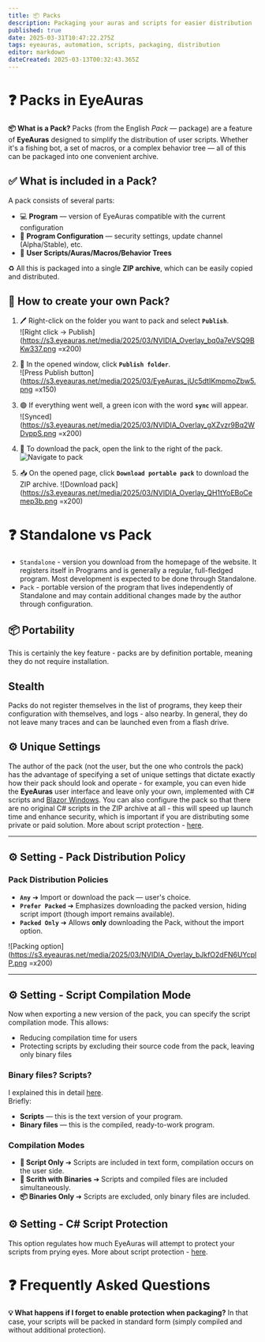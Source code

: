 ```yaml
---
title: 📦 Packs
description: Packaging your auras and scripts for easier distribution
published: true
date: 2025-03-31T10:47:22.275Z
tags: eyeauras, automation, scripts, packaging, distribution
editor: markdown
dateCreated: 2025-03-13T00:32:43.365Z
---
```



# ❓ Packs in EyeAuras

**📦 What is a Pack?**
Packs (from the English *Pack* — package) are a feature of **EyeAuras** designed to simplify the distribution of user scripts. Whether it's a fishing bot, a set of macros, or a complex behavior tree — all of this can be packaged into one convenient archive.

## ✅ What is included in a Pack?
A pack consists of several parts:
- 💻 **Program** — version of EyeAuras compatible with the current configuration
- 🔧 **Program Configuration** — security settings, update channel (Alpha/Stable), etc.
- 📝 **User Scripts/Auras/Macros/Behavior Trees**

♻️ All this is packaged into a single **ZIP archive**, which can be easily copied and distributed.

## 🚀 How to create your own Pack?
1. 🖊 Right-click on the folder you want to pack and select **`Publish`**.  
   ![Right click -> Publish](https://s3.eyeauras.net/media/2025/03/NVIDIA_Overlay_bq0a7eVSQ9BKw337.png =x200)

2. 💾 In the opened window, click **`Publish folder`**.  
   ![Press Publish button](https://s3.eyeauras.net/media/2025/03/EyeAuras_jUc5dtIKmpmoZbw5.png =x150)

3. 🟢 If everything went well, a green icon with the word **`sync`** will appear.  
   ![Synced](https://s3.eyeauras.net/media/2025/03/NVIDIA_Overlay_gXZvzr9Bq2WDvppS.png =x200)

4. 🔗 To download the pack, open the link to the right of the pack.
   ![Navigate to pack](https://s3.eyeauras.net/media/2025/03/NVIDIA_Overlay_cq93pPKwMCu5MUZQ.png)

5. 📥 On the opened page, click **`Download portable pack`** to download the ZIP archive.
   ![Download pack](https://s3.eyeauras.net/media/2025/03/NVIDIA_Overlay_QH1tYoEBoCemep3b.png =x200)

# ❓ Standalone vs Pack
- `Standalone` - version you download from the homepage of the website. It registers itself in Programs and is generally a regular, full-fledged program. Most development is expected to be done through Standalone.
- `Pack` - portable version of the program that lives independently of Standalone and may contain additional changes made by the author through configuration.

## 📦 Portability
This is certainly the key feature - packs are by definition portable, meaning they do not require installation.

## Stealth
Packs do not register themselves in the list of programs, they keep their configuration with themselves, and logs - also nearby. In general, they do not leave many traces and can be launched even from a flash drive.

## ⚙️ Unique Settings
The author of the pack (not the user, but the one who controls the pack) has the advantage of specifying a set of unique settings that dictate exactly how their pack should look and operate - for example, you can even hide the **EyeAuras** user interface and leave only your own, implemented with C# scripts and [Blazor Windows](/ru/scripting/blazor-windows/getting-started). You can also configure the pack so that there are no original C# scripts in the ZIP archive at all - this will speed up launch time and enhance security, which is important if you are distributing some private or paid solution. More about script protection - [here](/ru/features/script-protection).

---

## ⚙️ Setting - Pack Distribution Policy
### Pack Distribution Policies
- **`Any`** ➔ Import or download the pack — user's choice.
- **`Prefer Packed`** ➔ Emphasizes downloading the packed version, hiding script import (though import remains available).
- **`Packed Only`** ➔ Allows **only** downloading the Pack, without the import option.

![Packing option](https://s3.eyeauras.net/media/2025/03/NVIDIA_Overlay_bJkfO2dFN6UYcplP.png =x200)

---

## ⚙️ Setting - Script Compilation Mode
Now when exporting a new version of the pack, you can specify the script compilation mode. This allows:

- Reducing compilation time for users
- Protecting scripts by excluding their source code from the pack, leaving only binary files

### Binary files? Scripts?
I explained this in detail [here](https://wiki.eyeauras.net/en/changelogs/7994).  
Briefly:  
- **Scripts** — this is the text version of your program.  
- **Binary files** — this is the compiled, ready-to-work program.  

### Compilation Modes
- **📝 Script Only** ➔ Scripts are included in text form, compilation occurs on the user side.
- **📝 Scrith with Binaries** ➔ Scripts and compiled files are included simultaneously.
- **📦 Binaries Only** ➔ Scripts are excluded, only binary files are included.

## ⚙️ Setting - C# Script Protection
This option regulates how much EyeAuras will attempt to protect your scripts from prying eyes. More about script protection - [here](/ru/features/script-protection).

# ❓ Frequently Asked Questions
**💡 What happens if I forget to enable protection when packaging?**
In that case, your scripts will be packed in standard form (simply compiled and without additional protection).
